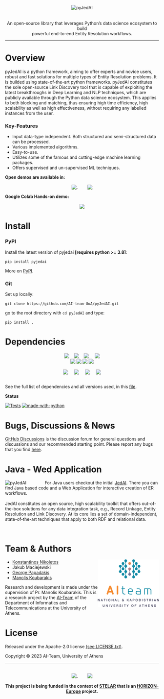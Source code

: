 <div align="center">
    <br>
    <img align="center" src="https://github.com/Nikoletos-K/pyJedAI/blob/main/docs/img/pyjedai.logo.drawio.png?raw=true" alt="pyJedAI" width="400"/>
</div>
<br>
<br>
<div align="center">
An open-source library that leverages Python’s data science ecosystem to build <br> powerful end-to-end Entity Resolution workflows.
</div>

---

# Overview

pyJedAI is a python framework, aiming to offer experts and novice users, robust and fast solutions for multiple types of Entity Resolution problems. It is builded using state-of-the-art python frameworks. pyJedAI constitutes the sole open-source Link Discovery tool that is capable of exploiting the latest breakthroughs in Deep Learning and NLP techniques, which are publicly available through the Python data science ecosystem. This applies to both blocking and matching, thus ensuring high time efficiency, high scalability as well as high effectiveness, without requiring any labelled instances from the user.

### Key-Features

- Input data-type independent. Both structured and semi-structured data can be processed.
- Various implemented algorithms.
- Easy-to-use.
- Utilizes some of the famous and cutting-edge machine learning packages.
- Offers supervised and un-supervised ML techniques.

__Open demos are available in:__

<div align="center">
    <a href="https://nbviewer.org/github/Nikoletos-K/pyJedAI/blob/main/tutorials/Demo.ipynb">
        <img align="center" src="https://nbviewer.org/static/img/nav_logo.svg" width=120/> 
    </a>  &nbsp;&nbsp;&nbsp;&nbsp;&nbsp;&nbsp;&nbsp;
    <a href="https://github.com/Nikoletos-K/pyJedAI/blob/main/tutorials/Demo.ipynb">
        <img align="center" src="https://miro.medium.com/max/1400/1*Edn_LpbSpLeNKfWkEdG2Jg.png" width=120/> 
    </a>
</div>

__Google Colab Hands-on demo:__ 

<div align="center">
    <a href="https://colab.research.google.com/drive/18VgEOKAc2ObFFxDNb2sjhBLKKsNvfEPo?usp=sharing">
        <img align="center" src="https://3.bp.blogspot.com/-apoBeWFycKQ/XhKB8fEprwI/AAAAAAAACM4/Sl76yzNSNYwlShIBrheDAum8L9qRtWNdgCLcBGAsYHQ/s1600/colab.png" width=120/> 
    </a>
</div>

# Install

### PyPI
Install the latest version of pyjedai __[requires python >= 3.8]__:
```
pip install pyjedai
```
More on [PyPI](https://pypi.org/project/pyjedai).

### Git

Set up locally:
```
git clone https://github.com/AI-team-UoA/pyJedAI.git
```
go to the root directory with `cd pyJedAI` and type:
```
pip install .
```



# Dependencies

<div align="center">
    <img align="center" src="https://upload.wikimedia.org/wikipedia/commons/thumb/e/ed/Pandas_logo.svg/2560px-Pandas_logo.svg.png" width=120/> &nbsp;&nbsp;
    <img align="center" src="https://upload.wikimedia.org/wikipedia/commons/thumb/3/31/NumPy_logo_2020.svg/1280px-NumPy_logo_2020.svg.png" width=120/> &nbsp;&nbsp;
    <img align="center" src="https://logoeps.com/wp-content/uploads/2012/10/python-logo-vector.png" width=120/> &nbsp;&nbsp;&nbsp;
    <img align="center" src="https://upload.wikimedia.org/wikipedia/commons/thumb/3/38/Jupyter_logo.svg/883px-Jupyter_logo.svg.png" width=70/>  <br>
    <img align="center" src="https://raw.githubusercontent.com/optuna/optuna/master/docs/image/optuna-logo.png" width=150/>
    <img align="center" src="https://upload.wikimedia.org/wikipedia/commons/thumb/8/8a/Plotly_logo_for_digital_final_%286%29.png/1200px-Plotly_logo_for_digital_final_%286%29.png" width=150/>
    <img align="center" src="https://pytorch.org/tutorials/_static/img/thumbnails/cropped/profiler.png" width=160/> 
    <img align="center" src="https://www.fullstackpython.com/img/logos/scipy.png" width=150/>  <br><br>
    <img align="center" src="https://www.kornosk.me/resources/language-model/featured.png" width=150/> &nbsp;&nbsp;&nbsp;
    <img align="center" src="https://repository-images.githubusercontent.com/1349775/202c4680-8f7c-11e9-91c6-745fdcbeffe8" width=150/> &nbsp;&nbsp;&nbsp;
    <img align="center" src="https://networkx.org/_static/networkx_logo.svg" width=150/> &nbsp;&nbsp;&nbsp;
    <img align="center" src="https://raw.githubusercontent.com/RDFLib/OWL-RL/master/OWL-RL.png" width=70/> 
</div>
<br>

See the full list of dependencies and all versions used, in this [file](https://github.com/Nikoletos-K/pyJedAI/blob/main/requirements.txt).

__Status__ 

[![Tests](https://github.com/Nikoletos-K/pyJedAI/actions/workflows/tests.yml/badge.svg?branch=main)](https://github.com/Nikoletos-K/pyJedAI/actions/workflows/tests.yml)
[![made-with-python](https://readthedocs.org/projects/pyjedai/badge/?version=latest)](https://pyjedai.readthedocs.io/en/latest/?badge=latest)


# Bugs, Discussions & News

[GitHub Discussions](https://github.com/Nikoletos-K/pyJedAI/discussions) is the discussion forum for general questions and discussions and our recommended starting point. Please report any bugs that you find [here](https://github.com/Nikoletos-K/pyJedAI/issues).

# Java - Wed Application 

<img align="left" src="https://github.com/scify/JedAIToolkit/blob/master/documentation/JedAI_logo.png?raw=true" alt="pyJedAI" width="130"/>

For Java users checkout the initial [JedAI](https://github.com/scify/JedAIToolkit). There you can find Java based code and a Web Application for interactive creation of ER workflows. <br><br> JedAI constitutes an open source, high scalability toolkit that offers out-of-the-box solutions for any data integration task, e.g., Record Linkage, Entity Resolution and Link Discovery. At its core lies a set of domain-independent, state-of-the-art techniques that apply to both RDF and relational data.

<br>

# Team & Authors

<img align="right" src="https://github.com/AI-team-UoA/.github/blob/main/AI_LOGO.png?raw=true" alt="pyJedAI" width="200"/>

- [Konstantinos Nikoletos](https://nikoletos-k.github.io)
- Jakub Maciejewski
- [George Papadakis](https://gpapadis.wordpress.com)
- [Manolis Koubarakis](https://cgi.di.uoa.gr/~koubarak/)

Research and development is made under the supervision of Pr. Manolis Koubarakis. This is a research project by the [AI-Team](https://ai.di.uoa.gr) of the Department of Informatics and Telecommunications at the University of Athens.

# License

Released under the Apache-2.0 license [(see LICENSE.txt)](https://github.com/Nikoletos-K/pyJedAI/blob/main/LICENSE).

Copyright © 2023 AI-Team, University of Athens

<div align="center">
    <hr>
    <br>
    <a href="https://stelar-project.eu">
        <img align="center" src="https://stelar-project.eu/wp-content/uploads/2022/08/Logo-Stelar-1-f.png" width=180/>
    </a> &nbsp;&nbsp;&nbsp;&nbsp;&nbsp;&nbsp;&nbsp;
    <a href="https://ec.europa.eu/info/index_en">
        <img align="center" src="https://upload.wikimedia.org/wikipedia/commons/thumb/b/b7/Flag_of_Europe.svg/1200px-Flag_of_Europe.svg.png" width=140/>
    </a>
    <br>
    <br>
        <b>This project is being funded in the context of <a href="https://stelar-project.eu">STELAR</a> that is an <a href="https://research-and-innovation.ec.europa.eu/funding/funding-opportunities/funding-programmes-and-open-calls/horizon-europe_en">HORIZON-Europe</a> project.
        </b>
    <br>
</div>
